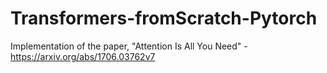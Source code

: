 # Transformers-fromScratch-Pytorch
Implementation of the paper, "Attention Is All You Need" - https://arxiv.org/abs/1706.03762v7
